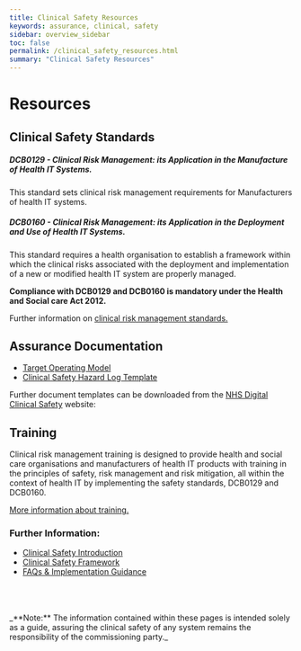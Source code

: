 ```yaml
---
title: Clinical Safety Resources
keywords: assurance, clinical, safety
sidebar: overview_sidebar
toc: false
permalink: /clinical_safety_resources.html
summary: "Clinical Safety Resources"
---
```


# Resources

## Clinical Safety Standards

##### DCB0129 - Clinical Risk Management: its Application in the Manufacture of Health IT Systems.
This standard sets clinical risk management requirements for Manufacturers of health IT systems.

##### DCB0160 - Clinical Risk Management: its Application in the Deployment and Use of Health IT Systems.
This standard requires a health organisation to establish a framework within which the clinical risks associated with the deployment and implementation of a new or modified health IT system are properly managed.

**Compliance with DCB0129 and DCB0160 is mandatory under the Health and Social care Act 2012.**  

Further information on [clinical risk management standards.](https://digital.nhs.uk/services/solution-assurance/the-clinical-safety-team/clinical-risk-management-standards)

## Assurance Documentation

- [Target Operating Model](downloads/agreements/Target_Operating_Model_-_e-RS_APIs_-_Self-Evaluation_Checklist_V1.4.xlsx)
- [Clinical Safety Hazard Log Template](https://digital.nhs.uk/binaries/content/assets/legacy/excel/g/m/hazard_log_template.xlsx)

Further document templates can be downloaded from the [NHS Digital Clinical Safety](https://digital.nhs.uk/services/solution-assurance/the-clinical-safety-team/clinical-safety-documentation#clinical-risk-management) website:


##	Training
Clinical risk management training is designed to provide health and social care organisations and manufacturers of health IT products with training in the principles of safety, risk management and risk mitigation, all within the context of health IT by implementing the safety standards, DCB0129 and DCB0160.

[More information about training.](https://digital.nhs.uk/services/solution-assurance/the-clinical-safety-team/clinical-risk-management-training)


### Further Information:
- [Clinical Safety Introduction](/clinical_safety_intro.html)
- [Clinical Safety Framework](/clinical_safety_framework.html)
- [FAQs & Implementation Guidance](/clinical_safety_faqs.html)

<br>
<br>
<br>
_**Note:** The information contained within these pages is intended solely as a guide, assuring the clinical safety of any system remains the responsibility of the commissioning party._
